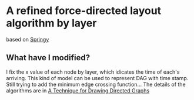 A refined force-directed layout algorithm by layer
====

based on [Springy](http://getspringy.com/)

What have I modified?
----
I fix the x value of each node by layer, which idicates the time of each's arriving.
This kind of model can be used to represent DAG with time stamp.
Still trying to add the minimum edge crossing function...
The details of the algorithms are in [A Technique for Drawing Directed Graphs](http://www.graphviz.org/Documentation/TSE93.pdf)


